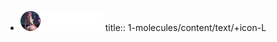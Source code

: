- ![](https://raw.githubusercontent.com/cybercongress/prism/img-upload/components/1-molecules/content/text+icon-L.png)
  title:: 1-molecules/content/text/+icon-L
